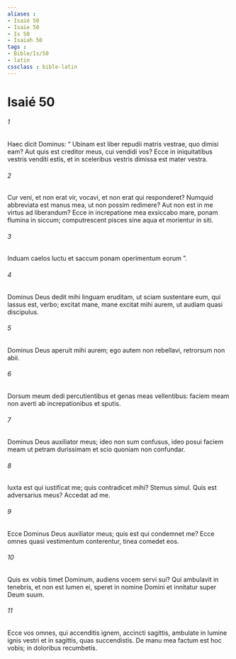 ```yaml
---
aliases : 
- Isaié 50
- Isaïe 50
- Is 50
- Isaiah 50
tags : 
- Bible/Is/50
- latin
cssclass : bible-latin
---
```


# Isaié 50

###### 1
Haec dicit Dominus: “ Ubinam est liber repudii matris vestrae, quo dimisi eam? Aut quis est creditor meus, cui vendidi vos? Ecce in iniquitatibus vestris venditi estis, et in sceleribus vestris dimissa est mater vestra.
###### 2
Cur veni, et non erat vir, vocavi, et non erat qui responderet? Numquid abbreviata est manus mea, ut non possim redimere? Aut non est in me virtus ad liberandum? Ecce in increpatione mea exsiccabo mare, ponam flumina in siccum; computrescent pisces sine aqua et morientur in siti.
###### 3
Induam caelos luctu et saccum ponam operimentum eorum ”.
###### 4
Dominus Deus dedit mihi linguam eruditam, ut sciam sustentare eum, qui lassus est, verbo; excitat mane, mane excitat mihi aurem, ut audiam quasi discipulus.
###### 5
Dominus Deus aperuit mihi aurem; ego autem non rebellavi, retrorsum non abii.
###### 6
Dorsum meum dedi percutientibus et genas meas vellentibus: faciem meam non averti ab increpationibus et sputis.
###### 7
Dominus Deus auxiliator meus; ideo non sum confusus, ideo posui faciem meam ut petram durissimam et scio quoniam non confundar.
###### 8
Iuxta est qui iustificat me; quis contradicet mihi? Stemus simul. Quis est adversarius meus? Accedat ad me.
###### 9
Ecce Dominus Deus auxiliator meus; quis est qui condemnet me? Ecce omnes quasi vestimentum conterentur, tinea comedet eos.
###### 10
Quis ex vobis timet Dominum, audiens vocem servi sui? Qui ambulavit in tenebris, et non est lumen ei, speret in nomine Domini et innitatur super Deum suum.
###### 11
Ecce vos omnes, qui accenditis ignem, accincti sagittis, ambulate in lumine ignis vestri et in sagittis, quas succendistis. De manu mea factum est hoc vobis; in doloribus recumbetis.
